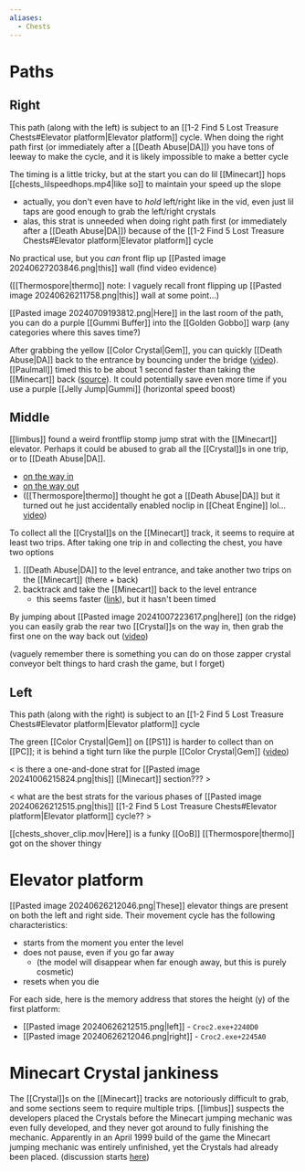 ```yaml
---
aliases:
  - Chests
---
```

# Paths
## Right
This path (along with the left) is subject to an [[1-2 Find 5 Lost Treasure Chests#Elevator platform|Elevator platform]] cycle. When doing the right path first (or immediately after a [[Death Abuse|DA]]) you have tons of leeway to make the cycle, and it is likely impossible to make a better cycle

The timing is a little tricky, but at the start you can do lil [[Minecart]] hops [[chests_lilspeedhops.mp4|like so]] to maintain your speed up the slope
- actually, you don't even have to *hold* left/right like in the vid, even just lil taps are good enough to grab the left/right crystals
- alas, this strat is unneeded when doing right path first (or immediately after a [[Death Abuse|DA]]) because of the [[1-2 Find 5 Lost Treasure Chests#Elevator platform|Elevator platform]] cycle

No practical use, but you *can* front flip up [[Pasted image 20240627203846.png|this]] wall (find video evidence)

([[Thermospore|thermo]] note: I vaguely recall front flipping up [[Pasted image 20240626211758.png|this]] wall at some point...)

[[Pasted image 20240709193812.png|Here]] in the last room of the path, you can do a purple [[Gummi Buffer]] into the [[Golden Gobbo]] warp (any categories where this saves time?)

After grabbing the yellow [[Color Crystal|Gem]], you can quickly [[Death Abuse|DA]] back to the entrance by bouncing under the bridge ([video](https://www.youtube.com/watch?v=veTZwTu4wj0&t=79)). [[Paulmall]] timed this to be about 1 second faster than taking the [[Minecart]] back ([source](https://discord.com/channels/313375426112389123/408694062862958592/602070812693889037)). It could potentially save even more time if you use a purple [[Jelly Jump|Gummi]] (horizontal speed boost)
## Middle
[[limbus]] found a weird frontflip stomp jump strat with the [[Minecart]] elevator. Perhaps it could be abused to grab all the [[Crystal]]s in one trip, or to [[Death Abuse|DA]].
- [on the way in](https://discord.com/channels/313375426112389123/408694062862958592/1279769934536249380)
- [on the way out](https://youtu.be/JLR4RQwyErE?si=iJ_i1C9CyPnp3jaS&t=533)
- ([[Thermospore|thermo]] thought he got a [[Death Abuse|DA]] but it turned out he just accidentally enabled noclip in [[Cheat Engine]] lol... [video](https://discord.com/channels/313375426112389123/408694062862958592/1292824735586979842))

To collect all the [[Crystal]]s on the [[Minecart]] track, it seems to require at least two trips. After taking one trip in and collecting the chest, you have two options
1. [[Death Abuse|DA]] to the level entrance, and take another two trips on the [[Minecart]] (there + back)
2. backtrack and take the [[Minecart]] back to the level entrance
	- this seems faster ([link](https://discord.com/channels/313375426112389123/408694062862958592/1287289751467987014)), but it hasn't been timed

By jumping about [[Pasted image 20241007223617.png|here]] (on the ridge) you can easily grab the rear two [[Crystal]]s on the way in, then grab the first one on the way back out ([video](https://youtu.be/JLR4RQwyErE&t=461))

(vaguely remember there is something you can do on those zapper crystal conveyor belt things to hard crash the game, but I forget)
## Left
This path (along with the right) is subject to an [[1-2 Find 5 Lost Treasure Chests#Elevator platform|Elevator platform]] cycle

The green [[Color Crystal|Gem]] on [[PS1]] is harder to collect than on [[PC]]; it is behind a tight turn like the purple [[Color Crystal|Gem]] ([video](https://youtu.be/wJ1YUwekFSs&t=263))

< is there a one-and-done strat for [[Pasted image 20241006215824.png|this]] [[Minecart]] section??? >

< what are the best strats for the various phases of [[Pasted image 20240626212515.png|this]] [[1-2 Find 5 Lost Treasure Chests#Elevator platform|Elevator platform]] cycle?? >

[[chests_shover_clip.mov|Here]] is a funky [[OoB]] [[Thermospore|thermo]] got on the shover thingy
# Elevator platform
[[Pasted image 20240626212046.png|These]] elevator things are present on both the left and right side. Their movement cycle has the following characteristics:
- starts from the moment you enter the level
- does not pause, even if you go far away
	- (the model will disappear when far enough away, but this is purely cosmetic)
- resets when you die

For each side, here is the memory address that stores the height (y) of the first platform:
- [[Pasted image 20240626212515.png|left]] - `Croc2.exe+2240D0`
- [[Pasted image 20240626212046.png|right]] - `Croc2.exe+2245A0`
# Minecart Crystal jankiness
The [[Crystal]]s on the [[Minecart]] tracks are notoriously difficult to grab, and some sections seem to require multiple trips. [[limbus]] suspects the developers placed the Crystals before the Minecart jumping mechanic was even fully developed, and they never got around to fully finishing the mechanic. Apparently in an April 1999 build of the game the Minecart jumping mechanic was entirely unfinished, yet the Crystals had already been placed. (discussion starts [here](https://discord.com/channels/313375426112389123/408694062862958592/1285460048243327018))